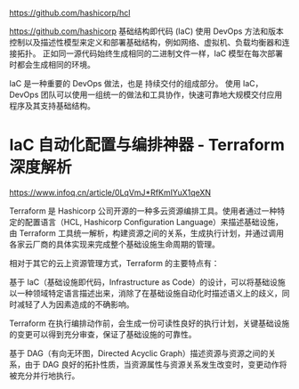 


https://github.com/hashicorp/hcl

https://github.com/hashicorp
基础结构即代码 (IaC) 使用 DevOps 方法和版本控制以及描述性模型来定义和部署基础结构，例如网络、虚拟机、负载均衡器和连接拓扑。 正如同一源代码始终生成相同的二进制文件一样，IaC 模型在每次部署时都会生成相同的环境。

IaC 是一种重要的 DevOps 做法，也是 持续交付的组成部分。 使用 IaC，DevOps 团队可以使用一组统一的做法和工具协作，快速可靠地大规模交付应用程序及其支持基础结构。



# IaC 自动化配置与编排神器 - Terraform 深度解析



















https://www.infoq.cn/article/0LqVmJ*RfKmIYuX1qeXN

Terraform 是 Hashicorp 公司开源的一种多云资源编排工具。使用者通过一种特定的配置语言（HCL, Hashicorp Configuration Language）来描述基础设施，由 Terraform 工具统一解析，构建资源之间的关系，生成执行计划，并通过调用各家云厂商的具体实现来完成整个基础设施生命周期的管理。



相对于其它的云上资源管理方式，Terraform 的主要特点有：



基于 IaC（基础设施即代码，Infrastructure as Code）的设计，可以将基础设施以一种领域特定语言描述出来，消除了在基础设施自动化时描述语义上的歧义，同时减轻了人为因素造成的不确影响。

Terraform 在执行编排动作前，会生成一份可读性良好的执行计划，关键基础设施的变更可以得到充分审查，保证了基础设施的可靠性。

基于 DAG（有向无环图，Directed Acyclic Graph）描述资源与资源之间的关系，由于 DAG 良好的拓扑性质，当资源属性与资源关系发生改变时，变更动作将被充分并行地执行。